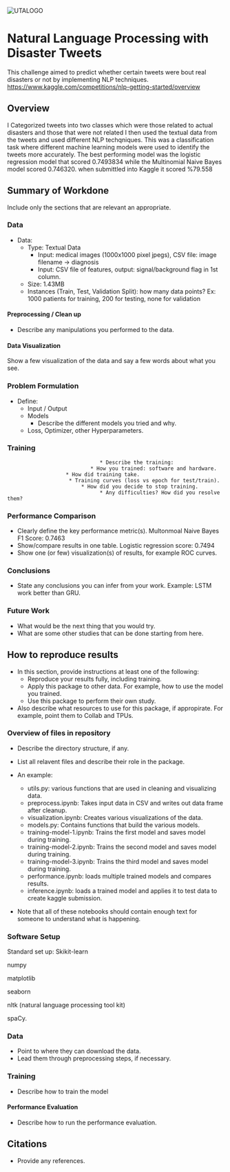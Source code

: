 
![UTALOGO](https://github.com/randolphwanjiru/DSP3402/assets/107207718/7c99a2e5-fd3b-4572-9ec4-467c24b5030b)

# Natural Language Processing with Disaster Tweets
This challenge aimed to predict whether certain tweets were bout real disasters or not by implementing NLP techniques.
https://www.kaggle.com/competitions/nlp-getting-started/overview 

## Overview

 I Categorized tweets into two classes which were those related to actual disasters and those that were not related 
 I then used the textual data from the tweets and used different NLP techqniques. This was a classification task where 
 different machine learning models were used to identify the tweets more accurately. 
 The best performing model was the logistic regression model that scored 0.7493834 while the Multinomial Naive Bayes model 
 scored 0.746320. when submittled into Kaggle it scored %79.558

## Summary of Workdone

Include only the sections that are relevant an appropriate.

### Data

* Data:
  * Type: Textual Data
    * Input: medical images (1000x1000 pixel jpegs), CSV file: image filename -> diagnosis
    * Input: CSV file of features, output: signal/background flag in 1st column.
  * Size: 1.43MB
  * Instances (Train, Test, Validation Split): how many data points? Ex: 1000 patients for training, 200 for testing, none for validation

#### Preprocessing / Clean up

* Describe any manipulations you performed to the data.

#### Data Visualization

Show a few visualization of the data and say a few words about what you see.

### Problem Formulation

* Define:
  * Input / Output
  * Models
    * Describe the different models you tried and why.
  * Loss, Optimizer, other Hyperparameters.

### Training

                                  * Describe the training:
                               * How you trained: software and hardware.
                       * How did training take.
                        * Training curves (loss vs epoch for test/train).
                            * How did you decide to stop training.
                                  * Any difficulties? How did you resolve them?

### Performance Comparison

* Clearly define the key performance metric(s). Multonmoal Naive Bayes F1 Score: 0.7463
* Show/compare results in one table.            Logistic regression score: 0.7494
* Show one (or few) visualization(s) of results, for example ROC curves.

### Conclusions

* State any conclusions you can infer from your work. Example: LSTM work better than GRU.

### Future Work

* What would be the next thing that you would try.
* What are some other studies that can be done starting from here.

## How to reproduce results

* In this section, provide instructions at least one of the following:
   * Reproduce your results fully, including training.
   * Apply this package to other data. For example, how to use the model you trained.
   * Use this package to perform their own study.
* Also describe what resources to use for this package, if appropirate. For example, point them to Collab and TPUs.

### Overview of files in repository

* Describe the directory structure, if any.
* List all relavent files and describe their role in the package.
* An example:
  * utils.py: various functions that are used in cleaning and visualizing data.
  * preprocess.ipynb: Takes input data in CSV and writes out data frame after cleanup.
  * visualization.ipynb: Creates various visualizations of the data.
  * models.py: Contains functions that build the various models.
  * training-model-1.ipynb: Trains the first model and saves model during training.
  * training-model-2.ipynb: Trains the second model and saves model during training.
  * training-model-3.ipynb: Trains the third model and saves model during training.
  * performance.ipynb: loads multiple trained models and compares results.
  * inference.ipynb: loads a trained model and applies it to test data to create kaggle submission.

* Note that all of these notebooks should contain enough text for someone to understand what is happening.

### Software Setup
Standard set up: 
Skikit-learn  

numpy  

matplotlib  

seaborn  

nltk (natural language processing tool kit)  

spaCy.
### Data

* Point to where they can download the data.
* Lead them through preprocessing steps, if necessary.

### Training

* Describe how to train the model

#### Performance Evaluation

* Describe how to run the performance evaluation.


## Citations

* Provide any references.







